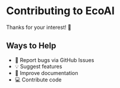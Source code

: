 # Contributing to EcoAI

Thanks for your interest! 🌱

## Ways to Help
- 🐛 Report bugs via GitHub Issues
- 💡 Suggest features 
- 📝 Improve documentation
- 💻 Contribute code
